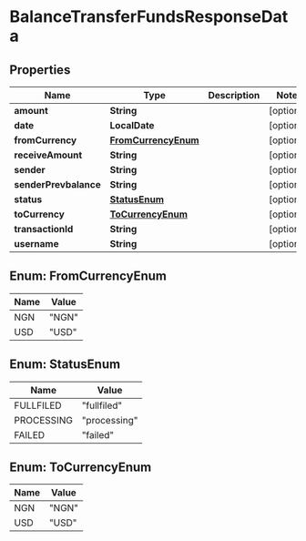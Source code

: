 

# BalanceTransferFundsResponseData


## Properties

| Name | Type | Description | Notes |
|------------ | ------------- | ------------- | -------------|
|**amount** | **String** |  |  [optional] |
|**date** | **LocalDate** |  |  [optional] |
|**fromCurrency** | [**FromCurrencyEnum**](#FromCurrencyEnum) |  |  [optional] |
|**receiveAmount** | **String** |  |  [optional] |
|**sender** | **String** |  |  [optional] |
|**senderPrevbalance** | **String** |  |  [optional] |
|**status** | [**StatusEnum**](#StatusEnum) |  |  [optional] |
|**toCurrency** | [**ToCurrencyEnum**](#ToCurrencyEnum) |  |  [optional] |
|**transactionId** | **String** |  |  [optional] |
|**username** | **String** |  |  [optional] |



## Enum: FromCurrencyEnum

| Name | Value |
|---- | -----|
| NGN | &quot;NGN&quot; |
| USD | &quot;USD&quot; |



## Enum: StatusEnum

| Name | Value |
|---- | -----|
| FULLFILED | &quot;fullfiled&quot; |
| PROCESSING | &quot;processing&quot; |
| FAILED | &quot;failed&quot; |



## Enum: ToCurrencyEnum

| Name | Value |
|---- | -----|
| NGN | &quot;NGN&quot; |
| USD | &quot;USD&quot; |



